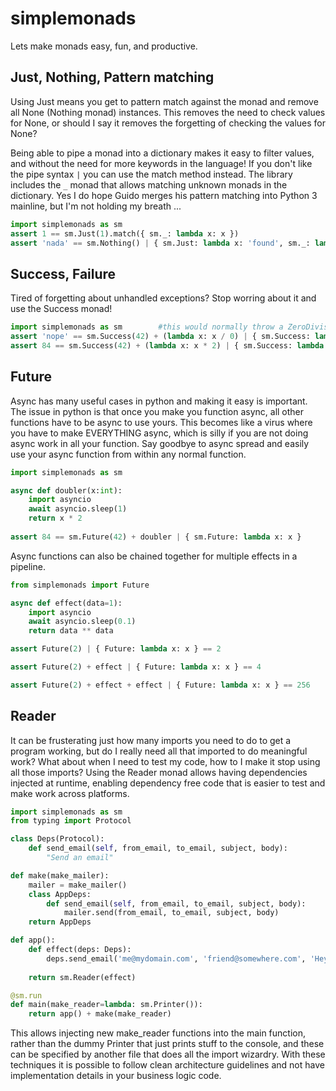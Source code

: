 # simplemonads

Lets make monads easy, fun, and productive.

## Just, Nothing, Pattern matching

Using Just means you get to pattern match against the monad and remove all None (Nothing monad) instances. This removes the need to check values for None, or should I say it removes the forgetting of checking the values for None?

Being able to pipe a monad into a dictionary makes it easy to filter values, and without the need for more keywords in the language! If you don't like the pipe syntax `|` you can use the match method instead. The library includes the  `_` monad that allows matching unknown monads in the dictionary. Yes I do hope Guido merges his pattern matching into Python 3 mainline, but I'm not holding my breath ...

```python
import simplemonads as sm
assert 1 == sm.Just(1).match({ sm._: lambda x: x })
assert 'nada' == sm.Nothing() | { sm.Just: lambda x: 'found', sm._: lambda x: 'nada' }
```

## Success, Failure 

Tired of forgetting about unhandled exceptions? Stop worring about it and use the Success monad!

```python
import simplemonads as sm        #this would normally throw a ZeroDivisionError exception and blow up the program
assert 'nope' == sm.Success(42) + (lambda x: x / 0) | { sm.Success: lambda x: 'works', sm.Failure: lambda x: 'nope' }
assert 84 == sm.Success(42) + (lambda x: x * 2) | { sm.Success: lambda x: x, sm.Failure: lambda x: 0 }
```

## Future 

Async has many useful cases in python and making it easy is important. The issue in python is that once you make you function async, all other functions have to be async to use yours. This becomes like a virus where you have to make EVERYTHING async, which is silly if you are not doing async work in all your function. Say goodbye to async spread and easily use your async function from within any normal function.

```python
import simplemonads as sm

async def doubler(x:int):
    import asyncio
    await asyncio.sleep(1)
    return x * 2
    
assert 84 == sm.Future(42) + doubler | { sm.Future: lambda x: x }
```

Async functions can also be chained together for multiple effects in a pipeline.

```python
from simplemonads import Future

async def effect(data=1):
    import asyncio
    await asyncio.sleep(0.1)
    return data ** data

assert Future(2) | { Future: lambda x: x } == 2

assert Future(2) + effect | { Future: lambda x: x } == 4

assert Future(2) + effect + effect | { Future: lambda x: x } == 256

```

## Reader

It can be frusterating just how many imports you need to do to get a program working, but do I really need all that imported to do meaningful work? What about when I need to test my code, how to I make it stop using all those imports? Using the Reader monad allows having dependencies injected at runtime, enabling dependency free code that is easier to test and make work across platforms.

```python
import simplemonads as sm
from typing import Protocol

class Deps(Protocol):
    def send_email(self, from_email, to_email, subject, body):
        "Send an email"

def make(make_mailer):
    mailer = make_mailer()
    class AppDeps:
        def send_email(self, from_email, to_email, subject, body):
            mailer.send(from_email, to_email, subject, body)
    return AppDeps

def app():
    def effect(deps: Deps):
        deps.send_email('me@mydomain.com', 'friend@somewhere.com', 'Hey, check out my cool cat photos', 'blah blah blah, and many links to cats')
        
    return sm.Reader(effect)

@sm.run
def main(make_reader=lambda: sm.Printer()):
    return app() + make(make_reader)
```

This allows injecting new make_reader functions into the main function, rather than the dummy Printer that just prints stuff to the console, and these can be specified by another file that does all the import wizardry. With these techniques it is possible to follow clean architecture guidelines and not have implementation details in your business logic code.

